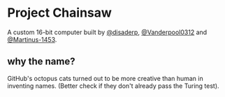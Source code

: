 # Project Chainsaw

A custom 16-bit computer built by [@disaderp](https://github.com/disaderp), [@Vanderpool0312](https://github.com/Vanderpool0312) and [@Martinus-1453](https://github.com/Martinus-1453).

## why the name?

GitHub's octopus cats turned out to be more creative than human in inventing names. (Better check if they don't already pass the Turing test).

